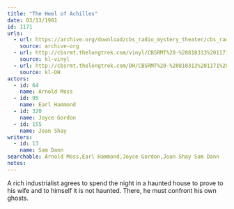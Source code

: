 ```yaml
---
title: "The Heel of Achilles"
date: 03/13/1981
id: 1171
urls: 
  - url: https://archive.org/download/cbs_radio_mystery_theater/cbs_radio_mystery_theater-1151-1200.zip/cbs_radio_mystery_theater-1151-1200%2Fcbsrmt_1171_the_heel_of_achilles.mp3
    source: archive-org
  - url: http://cbsrmt.thelongtrek.com/vinyl/CBSRMT%20-%20810313%201171%20The%20Heel%20Of%20Achilles_afrts.mp3
    source: kl-vinyl
  - url: http://cbsrmt.thelongtrek.com/DH/CBSRMT%20-%20810313%201171%20The%20Heel%20of%20Achilles_dh.mp3
    source: kl-DH
actors:  
  - id: 64
    name: Arnold Moss  
  - id: 95
    name: Earl Hammond  
  - id: 320
    name: Joyce Gordon  
  - id: 155
    name: Joan Shay
writers:  
  - id: 13
    name: Sam Dann
searchable: Arnold Moss,Earl Hammond,Joyce Gordon,Joan Shay Sam Dann
notes:  
---
```

A rich industrialist agrees to spend the night in a haunted house to prove to his wife and to himself it is not haunted. There, he must confront his own ghosts.